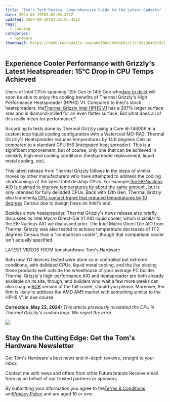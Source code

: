 ```yaml
---
title: "Tom's Tech Review: Comprehensive Guide to the Latest Gadgets"
date: 2024-08-19T03:02:05.451Z
updated: 2024-08-20T03:02:05.451Z
tags:
  - cooling
categories:
  - hardware
thumbnail: https://thmb.techidaily.com/a0ef80ac09da601c17c19d2364d2f47007347e6d23f758e0b8878fbb663f8a91.jpg
---
```


## Experience Cooler Performance with Grizzly's Latest Heatspreader: 15°C Drop in CPU Temps Achieved

Users of Intel CPUs spanning 12th Gen to 14th Gen who[dare to delid](https://www.tomshardware.com/news/how-to-delid-your-processor,38720.html) will soon be able to enjoy the cooling benefits of Thermal Grizzly's High Performance Heatspreader (HPHS) V1\. Compared to Intel's stock heatspreaders, the[Thermal Grizzly Intel HPHS V1](https://www.thermal-grizzly.com/blog/neue-produkte-heatspreader-mycro-direct-die-fuer-intel-cpus) has a 207% larger surface area and is diamond-milled for an even flatter surface. But what does all of this really mean for performance?

 According to tests done by Thermal Grizzly using a Core i6-14600K in a custom loop liquid cooling configuration with a Watercool MO-RA3, Thermal Grizzly's Heatspreader reduces temperatures by 14.8 degrees Celsius compared to a standard CPU IHS (integrated heat spreader). This is a significant improvement, but of course, only one that can be achieved in similarly high-end cooling conditions (heatspreader replacement, liquid metal cooling, etc).

 This latest release from Thermal Grizzly follows in the steps of similar moves by other manufacturers who have attempted to address the cooling shortcomings of the latest Intel desktop CPUs. For example,[the EK-Nucleus AIO is claimed to improve temperatures by about the same amount](https://www.tomshardware.com/pc-components/cooling/ek-direct-die-aio-cpu-cooler-yields-impressive-results-13900ks-temperatures-can-be-20-degrees-better-than-stock) , but is only intended for fully delidded CPUs. Back with 12th Gen, Thermal Grizzly also launched[a CPU contact frame that reduced temperatures by 10 degrees](https://www.tomshardware.com/news/thermal-grizzlys-contact-frame-reduces-alder-lake-temps-by-10-degrees-celsius) Celsius due to design flaws on Intel's end.

 Besides a new heatspreader, Thermal Grizzly's news release also briefly discusses its Intel Mycro Direct-Die V1 AIO liquid cooler, which is similar to the EK-Nucleus AIO we discussed prior. The Intel Mycro Direct Die AIO from Thermal Grizzly was also tested to achieve temperature decreases of 17.2 degrees Celsius than a "comparison cooler", though that comparison cooler isn't actually specified.

 LATEST VIDEOS FROM tomshardware Tom's Hardware

 Both new TG devices tested were done so in controlled but extreme conditions, with delidded CPUs, liquid metal cooling, and the like placing these products well outside the wheelhouse of your average PC builder. Thermal Grizzly's high-performance AIO and heatspreader are both already available on its site, though, and builders who wait a few more weeks can also snag an[RGB](https://www.tomshardware.com/features/mini-itx-rgb-pc-build) version of the full cooler, should you please. Moreover, the firm is likely to address the AMD AM5 market with something similar to the HPHS V1 in due course.
  
**Correction, May 22, 2024:**   _This article previously misstated the CPU in Thermal Grizzly's custom loop. We regret the error._

<!-- affiliate ads begin -->
<a href="https://secure.2checkout.com/order/checkout.php?PRODS=3851655&QTY=1&AFFILIATE=108875&CART=1"><img src="http://www.aiseesoft.com/avangate/30p/banner.jpg" border="0"></a>
<!-- affiliate ads end -->
## Stay On the Cutting Edge: Get the Tom's Hardware Newsletter

 Get Tom's Hardware's best news and in-depth reviews, straight to your inbox.

 Contact me with news and offers from other Future brands  Receive email from us on behalf of our trusted partners or sponsors

 By submitting your information you agree to the[Terms & Conditions](https://futureplc.com/terms-conditions/) and[Privacy Policy](https://futureplc.com/privacy-policy/) and are aged 16 or over.


<ins class="adsbygoogle"
     style="display:block"
     data-ad-format="autorelaxed"
     data-ad-client="ca-pub-7571918770474297"
     data-ad-slot="1223367746"></ins>



<ins class="adsbygoogle"
     style="display:block"
     data-ad-client="ca-pub-7571918770474297"
     data-ad-slot="8358498916"
     data-ad-format="auto"
     data-full-width-responsive="true"></ins>


